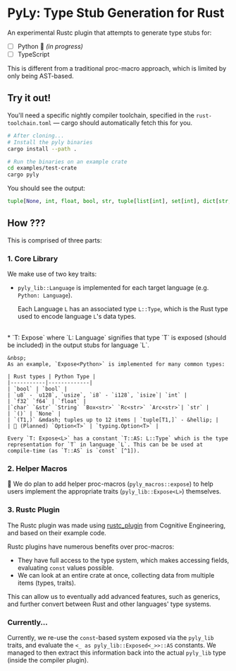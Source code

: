 # PyLy: Type Stub Generation for Rust

An experimental Rustc plugin that attempts to generate type stubs for:
- [ ] Python 🚧 *(in progress)*
- [ ] TypeScript

This is different from a traditional proc-macro approach,
which is limited by only being AST-based.

## Try it out!

You'll need a specific nightly compiler toolchain, specified in the `rust-toolchain.toml` &mdash; cargo should automatically fetch this for you. 

```bash
# After cloning...
# Install the pyly binaries
cargo install --path . 

# Run the binaries on an example crate
cd examples/test-crate
cargo pyly
```

You should see the output:

```py
tuple[None, int, float, bool, str, tuple[list[int], set[int], dict[str, int]]]
```

## How ???

This is comprised of three parts:
### 1. Core Library

We make use of two key traits:

* `pyly_lib::Language` is implemented for each target language (e.g. `Python: Language`).

    Each Language `L` has an associated type `L::Type`, which is the Rust type used to encode language `L`'s data types.
<br/>
* `T: Expose<L>` where `L: Language` signifies that type `T` is exposed (should be included)
in the output stubs for language `L`.

    &nbsp;
    As an example, `Expose<Python>` is implemented for many common types:

    | Rust types | Python Type |
    |-----------|-------------|
    | `bool` | `bool` |
    | `u8` - `u128`, `usize`, `i8` - `i128`, `isize`| `int` |
    | `f32` `f64` | `float` |
    |`char` `&str` `String` `Box<str>` `Rc<str>` `Arc<str>`| `str` |
    | `()` | `None` |
    | `(T1,)` &mdash; tuples up to 12 items | `tuple[T1,]` - &hellip; |
    | 🚧 (Planned) `Option<T>` | `typing.Option<T>` |

    Every `T: Expose<L>` has a constant `T::AS: L::Type` which is the type representation for `T` in language `L`. This can be be used at compile-time (as `T::AS` is `const` [^1]).

### 2. Helper Macros

🚧 We do plan to add helper proc-macros (`pyly_macros::expose`) to help users implement the appropriate traits (`pyly_lib::Expose<L>`) themselves.

### 3. Rustc Plugin

The Rustc plugin was made using [rustc_plugin](https://github.com/cognitive-engineering-lab/rustc_plugin/) from Cognitive Engineering, and based on their example code.

Rustc plugins have numerous benefits over proc-macros:
* They have full access to the type system, which makes accessing fields, evaluating `const` values possible.
* We can look at an entire crate at once, collecting data from multiple items (types, traits).

This can allow us to eventually add advanced features, such as generics, and further convert between Rust and other languages' type systems.

### Currently...
Currently, we re-use the `const`-based system exposed via the `pyly_lib` traits, and evaluate the `<_ as pyly_lib::Exposed<_>>::AS` constants.
We managed to then extract this information back into the actual `pyly_lib` type (inside the compiler plugin).